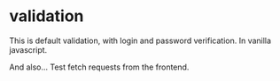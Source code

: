 # validation

This is default validation, with login and password verification. 
In vanilla javascript.

And also...
Test fetch requests from the frontend.
